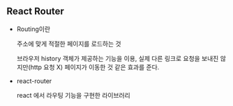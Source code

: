 ## React Router

- Routing이란 

    주소에 맞게 적절한 페이지를 로드하는 것

    브라우저 history 객체가 제공하는 기능을 이용, 실제 다른 링크로 요청을 보내진 않지만(http 요청 X) 페이지가 이동한 것 같은 효과를 준다.

- react-router

    react 에서 라우팅 기능을 구현한 라이브러리

